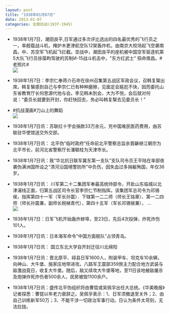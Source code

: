 ```yaml
---
layout: post
title: "1938年01月07日"
date: 2013-01-07
categories: 全面抗战(1937-1945)
---
```


<meta name="referrer" content="no-referrer" />

- 1938年1月7日，潮田良平,日军通过多次评比选出的四名最优秀的飞行员之一，率舰载战斗机，掩护木更津航空队12架轰炸机，由南京大校场起飞空袭南昌。中、苏空军飞机起飞拦截。空战中，潮田良平的座机被中国空军驱逐机第5大队飞行员徐葆畇驾驶的苏制И-15战斗机击中，"东方红武士" 殒命南昌。#老照片# <br/><img src="https://ww1.sinaimg.cn/large/aca367d8jw1e0lfquvmloj.jpg" />

- 1938年1月7日：李宗仁奉蒋介石命在徐州召集第五战区军政会议，召韩复榘出席。韩复榘感到自己与李宗仁已有种种磨擦，见面定会尴尬不快，因而委托山东省教育厅长何思源代他与会。李见韩未到会，大为不悦，会后就对何说：“委员长就要到开封，你赶快回去，务必叫韩复榘去见委员长！” 

- #抗战漫画#刀山上的舞蹈 <br/><img src="https://ww4.sinaimg.cn/large/aca367d8jw1e0latwlre4j.jpg" />

- 1938年1月7日讯：苏联红十字会捐款33万余元，充中国难民医药费用，由苏联驻华使馆送交外交部。 

- 1938年1月7日讯： 北平伪“临时政府”任命前北平警察总监余晋龢继江朝宗为北平市长，前河北省警察厅长潘毓桂为天津市长。 

- 1938年1月7日讯：我“华北抗日联军冀东第一支队”支队司令员王平陆在率部夜袭伪满洲国所设之“清河沿国境警防所”中负伤，因失血过多捐躯殉国，年仅36岁。 

- 1938年1月7日讯： 川军第二十二集团军奉最高统帅部令，开赴山东临城以北津浦线正面，归第五战区司令长官李宗仁节制指挥。该集团军总司令为邓锡侯，指挥第四十一军（军长孙震）．下辖第一二二师（师长王铭章）、第一二四师（师长孙震兼，副师长税梯青代），第四十五军（军长邓锡侯兼）， ...  <br/><img src="https://ww2.sinaimg.cn/large/aca367d8jw1e0kw3b4lw4j.jpg" />

- 1938年1月7日：日军飞机开始轰炸蚌埠，至23日，先后4次投弹，炸死炸伤101人。 

- 1938年1月7日讯：日本海军命令“中国方面舰队”占领青岛。 

- 1938年1月7日讯： 国立东北大学自开封迁往川北绵阳 

- 1938年1月7日讯：晋北原平、崞县日军1600人，附装甲车、坦克车10余辆，向神山、大牛堡、施家庄地带进攻。八路军王震部359旅主力配合地方武装与敌激战竟日，收复大牛堡。随后，敌又续攻大牛堡等地，至11日该地被敌屠杀及炮弹炸死炸伤者500余人，民房被毁1100余户。 

- 1938年1月7日讯：盛传北平伪组织将由曹锟或吴佩孚出任大总统。《华美晚报》记者探悉：曹锟以年老力衰辞之。吴佩孚表示：1、日军须撤退至关外；2、由自己训练新军50万；3、不能干涉一切政治军事行动。日认为条件太苛刻，无法拉拢。 

